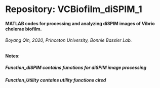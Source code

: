 # Repository: VCBiofilm_diSPIM_1
#### MATLAB codes for processing and analyzing diSPIM images of Vibrio cholerae biofilm.
###### Boyang Qin, 2020, Princeton University, Bonnie Bassler Lab.

#### Notes:
##### Function_diSPIM contains functions for diSPIM image processing 
##### Function_Utility contains utility functions cited 

